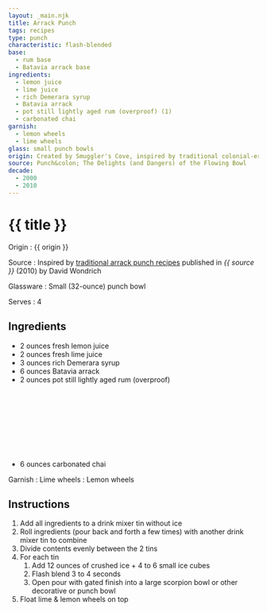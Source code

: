 ```yaml
---
layout: _main.njk
title: Arrack Punch
tags: recipes
type: punch
characteristic: flash-blended
base:
  - rum base
  - Batavia arrack base
ingredients:
  - lemon juice
  - lime juice
  - rich Demerara syrup
  - Batavia arrack
  - pot still lightly aged rum (overproof) (1)
  - carbonated chai
garnish:
  - lemon wheels
  - lime wheels
glass: small punch bowls
origin: Created by Smuggler's Cove, inspired by traditional colonial-era punch recipes.
source: Punch&colon; The Delights (and Dangers) of the Flowing Bowl
decade:
  - 2000
  - 2010
---
```

<!-- markdownlint-disable MD025 -->
# {{ title }}
<!-- markdownlint-disable MD025 -->

Origin
  : {{ origin }}

Source
  : Inspired by <a href="https://www.amazon.com/Punch-Delights-Dangers-Flowing-Bowl-ebook/dp/B00452V30U/" target="_blank" rel="external noopener">traditional arrack punch recipes</a> published in <cite>{{ source }}</cite> (2010) by David Wondrich

Glassware
  : Small (32-ounce) punch bowl

Serves
  : 4

## Ingredients

* 2 ounces fresh lemon juice
* 2 ounces fresh lime juice
* 3 ounces rich Demerara syrup
* 6 ounces Batavia arrack
* 2 ounces pot still lightly aged rum (overproof)<icon-l space="1em" class="bigger" label="(1)"><span class="with-icon"><svg class="icon"><use href="/assets/images/icons/circle-1.svg#circle-1"></use></svg></span></icon-l>
* 6 ounces carbonated chai

Garnish
  : Lime wheels
  : Lemon wheels

## Instructions

1. Add all ingredients to a drink mixer tin without ice
2. Roll ingredients (pour back and forth a few times) with another drink mixer tin to combine
3. Divide contents evenly between the 2 tins
4. For each tin
   1. Add 12 ounces of crushed ice + 4 to 6 small ice cubes
   2. Flash blend 3 to 4 seconds
   3. Open pour with gated finish into a large scorpion bowl or other decorative or punch bowl
5. Float lime & lemon wheels on top
